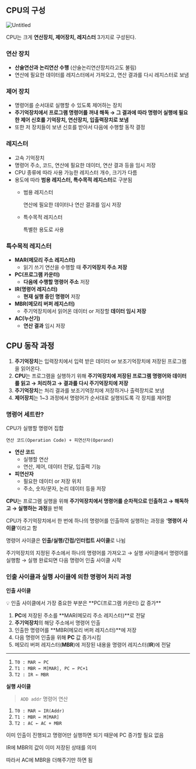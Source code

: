 ## CPU의 구성

![Untitled](https://img1.daumcdn.net/thumb/R1280x0/?scode=mtistory2&fname=https%3A%2F%2Fblog.kakaocdn.net%2Fdn%2FbpaeZ3%2FbtrjYhCOTDe%2FM12OchWnFuYRCfDlvnCvqk%2Fimg.png)

CPU는 크게 **연산장치, 제어장치, 레지스터** 3가지로 구성된다.

### 연산 장치

- **산술연산과 논리연산 수행** (산술논리연산장치라고도 불림)
- 연산에 필요한 데이터를 레지스터에서 가져오고, 연산 결과를 다시 레지스터로 보냄

### 제어 장치

- 명령어를 순서대로 실행할 수 있도록 제어하는 장치
- **주기억장치에서 프로그램 명령어를 꺼내 해독 → 그 결과에 따라 명령어 실행에 필요한 제어 신호를 기억장치, 연산장치, 입출력장치로 보냄**
- 또한 저 장치들이 보낸 신호를 받아서 다음에 수행할 동작 결정

### 레지스터

- 고속 기억장치
- 명령어 주소, 코드, 연산에 필요한 데이터, 연산 결과 등을 임시 저장
- CPU 종류에 따라 사용 가능한 레지스터 개수, 크기가 다름
- 용도에 따라 **범용 레지스터, 특수목적 레지스터**로 구분됨
    - 범용 레지스터
        
        연산에 필요한 데이터나 연산 결과를 임시 저장
        
    - 특수목적 레지스터
        
        특별한 용도로 사용
        

### 특수목적 레지스터

- **MAR(메모리 주소 레지스터)**
    - 읽기 쓰기 연산을 수행할 때 **주기억장치 주소 저장**
- **PC(프로그램 카운터)**
    - **다음에 수행할 명령어 주소** 저장
- **IR(명령어 레지스터)**
    - **현재 실행 중인 명령어** 저장
- **MBR(메모리 버퍼 레지스터)**
    - 주기억장치에서 읽어온 데이터 or 저장할 **데이터 임시 저장**
- **AC(누산기)**
    - **연산 결과** 임시 저장

## CPU 동작 과정

1. **주기억장치**는 입력장치에서 입력 받은 데이터 or 보조기억장치에 저장된 프로그램을 읽어온다.
2. **CPU**는 프로그램을 실행하기 위해 **주기억장치에 저장된 프로그램 명령어와 데이터를 읽고 → 처리하고 → 결과를 다시 주기억장치에 저장**
3. **주기억장치**는 처리 결과를 보조기억장치에 저장하거나 출력장치로 보냄
4. **제어장치**는 1~3 과정에서 명령어가 순서대로 실행되도록 각 장치를 제어함

### 명령어 세트란?

CPU가 실행할 명령어 집합

`연산 코드(Operation Code) + 피연산자(Operand)`

- **연산 코드**
    - 실행할 연산
    - 연산, 제어, 데이터 전달, 입출력 기능
- **피연산자**
    - 필요한 데이터 or 저장 위치
    - 주소, 숫자/문자, 논리 데이터 등을 저장

**CPU**는 프로그램 실행을 위해 **주기억장치에서 명령어를 순차적으로 인출하고 → 해독하고 → 실행하는 과정**을 반복

CPU가 주기억장치에서 한 번에 하나의 명령어를 인출하여 실행하는 과정을 ‘**명령어 사이클**’이라고 함

명령어 사이클은 **인출/실행/간접/인터럽트 사이클**로 나뉨

주기억장치의 지정된 주소에서 하나의 명령어를 가져오고 → 실행 사이클에서 명령어를 실행함 → 실행 완료되면 다음 명령어 인출 사이클 시작

### 인출 사이클과 실행 사이클에 의한 명령어 처리 과정

**인출 사이클**

<aside>
💡 인출 사이클에서 가장 중요한 부분은 **PC(프로그램 카운터) 값 증가**

</aside>

1. **PC**에 저장된 주소를 **MAR(메모리 주소 레지스터)**로 전달
2. **주기억장치**의 해당 주소에서 명령어 인출
3. 인출한 명령어를 **MBR(메모리 버퍼 레지스터)**에 저장
4. 다음 명령어 인출을 위해 **PC** 값 증가시킴
5. 메모리 버퍼 레지스터(**MBR**)에 저장된 내용을 명령어 레지스터(**IR**)에 전달

---

1. `T0 : MAR ← PC`
2. `T1 : MBR ← M[MAR], PC ← PC+1`
3. `T2 : IR ← MBR`

**실행 사이클**

> `ADD addr` 명령어 연산
> 
1. `T0 : MAR ← IR(Addr)`
2. `T1 : MBR ← M[MAR]`
3. `T2 : AC ← AC + MBR`

이미 인출이 진행되고 명령어만 실행하면 되기 때문에 PC 증가할 필요 없음

IR에 MBR의 값이 이미 저장된 상태를 의미

따라서 AC에 MBR을 더해주기만 하면 됨